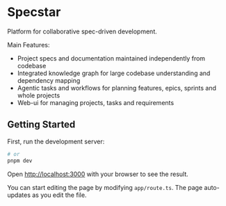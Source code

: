 # Specstar

Platform for collaborative spec-driven development.

Main Features:
* Project specs and documentation maintained independently from codebase
* Integrated knowledge graph for large codebase understanding and dependency mapping
* Agentic tasks and workflows for planning features, epics, sprints and whole projects
* Web-ui for managing projects, tasks and requirements

## Getting Started

First, run the development server:

```bash
# or
pnpm dev
```

Open [http://localhost:3000](http://localhost:3000) with your browser to see the result.

You can start editing the page by modifying `app/route.ts`. The page auto-updates as you edit the file.
